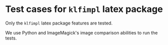 # Test cases for `klfimpl` latex package

Only the `klfimpl` latex package features are tested.

We use Python and ImageMagick's image comparison abilities to run the tests.
